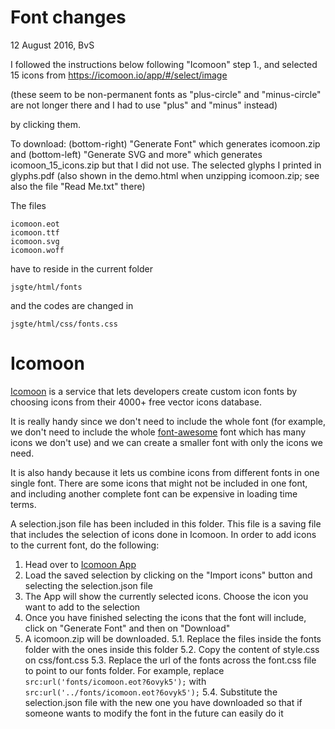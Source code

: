 # Font changes

12 August 2016, BvS

I followed the instructions below following "Icomoon" step 1.,
and selected 15 icons from
https://icomoon.io/app/#/select/image

(these seem to be non-permanent fonts as 
"plus-circle" and "minus-circle" are not longer there and I had
to use "plus" and "minus" instead)

by clicking them.

To download: (bottom-right)
"Generate Font" which generates icomoon.zip
and (bottom-left) "Generate SVG and more" which generates 
icomoon_15_icons.zip but that I did not use.
The selected glyphs I printed in glyphs.pdf
(also shown in the demo.html when unzipping icomoon.zip;
see also the file "Read Me.txt" there)

The files 

    icomoon.eot 
    icomoon.ttf
    icomoon.svg 
    icomoon.woff 

have to reside in the current folder

    jsgte/html/fonts

and the codes are changed in

    jsgte/html/css/fonts.css

Icomoon
=======
[Icomoon](https://icomoon.io/) is a service that lets developers create custom icon fonts by choosing icons from their 4000+ free vector icons database.

It is really handy since we don't need to include the whole font (for example, we don't need to include the whole [font-awesome](http://fortawesome.github.io/Font-Awesome/) font which has many icons we don't use) and we can create a smaller font with only the icons we need.

It is also handy because it lets us combine icons from different fonts in one single font. There are some icons that might not be included in one font, and including another complete font can be expensive in loading time terms.

A selection.json file has been included in this folder. This file is a saving file that includes the selection of icons done in Icomoon. In order to add icons to the current font, do the following:
1. Head over to [Icomoon App](https://icomoon.io/app/)
2. Load the saved selection by clicking on the "Import icons" button and selecting the selection.json file
3. The App will show the currently selected icons. Choose the icon you want to add to the selection
4. Once you have finished selecting the icons that the font will include, click on "Generate Font" and then on "Download"
5. A icomoon.zip will be downloaded.
5.1. Replace the files inside the fonts folder with the ones inside this folder
5.2. Copy the content of style.css on css/font.css
5.3. Replace the url of the fonts across the font.css file to point to our fonts folder. For example, replace ```src:url('fonts/icomoon.eot?6ovyk5');``` with  ```src:url('../fonts/icomoon.eot?6ovyk5');```
5.4. Substitute the selection.json file with the new one you have downloaded so that if someone wants to modify the font in the future can easily do it
